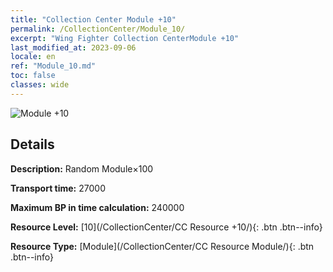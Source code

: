 ```yaml
---
title: "Collection Center Module +10"
permalink: /CollectionCenter/Module_10/
excerpt: "Wing Fighter Collection CenterModule +10"
last_modified_at: 2023-09-06
locale: en
ref: "Module_10.md"
toc: false
classes: wide
---
```



![Module +10](/images/cc/CC_Module_6.png)

## Details

  **Description:** Random Module×100

  **Transport time:** 27000

  **Maximum BP in time calculation:** 240000

  **Resource Level:** [10](/CollectionCenter/CC Resource +10/){: .btn .btn--info}

  **Resource Type:** [Module](/CollectionCenter/CC Resource Module/){: .btn .btn--info}

